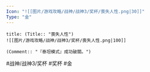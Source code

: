 ```yaml
---
Icon: "![[图片/游戏攻略/战神/战神3/奖杯/喪失人性.png|30]]"
Type: "金"
---
```

```ad-common-gold-trophy
title: (Title:: "喪失人性")
![[图片/游戏攻略/战神/战神3/奖杯/喪失人性.png|100]]

(Comment:: "『泰坦模式』成功破關。")
```

#战神/战神3/奖杯 #奖杯 #金
